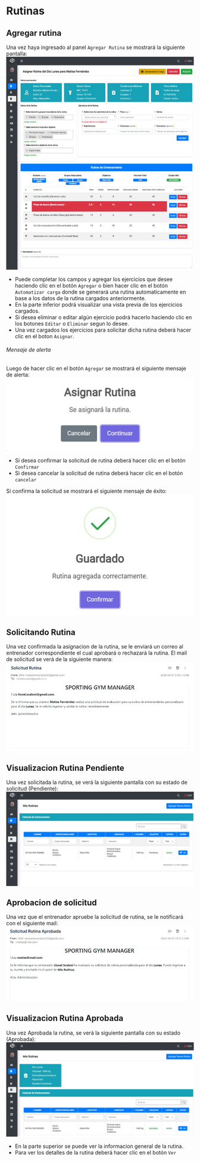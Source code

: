 # Rutinas
## Agregar rutina
Una vez haya ingresado al panel `Agregar Rutina` se mostrará la siguiente pantalla: 
![Imagen de Miembro.](../../img/miembro/asignar_rutinam.jpg "Pantalla de Miembro.")

* Puede completar los campos y agregar los ejercicios que desee haciendo clic en el botón `Agregar` o bien hacer clic en el botón `Automatizar carga` donde se generará una rutina automaticamente en base a los datos de la rutina cargados anteriormente.
* En la parte inferior podrá visualizar una vista previa de los ejercicios cargados.
* Si desea eliminar o editar algún ejercicio podrá hacerlo haciendo clic en los botones `Editar` o `Eliminar` segun lo desee.
* Una vez cargados los ejercicios para solicitar dicha rutina deberá hacer clic en el boton `Asignar`.

###### Mensaje de alerta
Luego de hacer clic en el botón `Agregar` se mostrará el siguiente mensaje de alerta:
![Imagen de Miembro.](../../img/miembro/confirmacion_ar.jpg "Pantalla de Miembro.")

* Si desea confirmar la solicitud de rutina deberá hacer clic en el botón `Confirmar`
* Si desea cancelar la solicitud de rutina deberá hacer clic en el botón `cancelar`

Si confirma la solicitud se mostrará el siguiente mensaje de éxito:
![Imagen de Miembro.](../../img/miembro/exito_conf.jpg "Pantalla de Miembro.")

## Solicitando Rutina
Una vez confirmada la asignacion de la rutina, se le enviará un correo al entrenador correspondiente el cual aprobará o rechazará la rutina. El mail de solicitud se verá de la siguiente manera:
![Imagen de Miembro.](../../img/miembro/mail_solicitud.jpg "Pantalla de Miembro.")

## Visualizacion Rutina Pendiente
Una vez solicitada la rutina, se verá la siguiente pantalla con su estado de solicitud (Pendiente):
![Imagen de Miembro.](../../img/miembro/visualizacion_solicitud.jpg "Pantalla de Miembro.")

## Aprobacion de solicitud
Una vez que el entrenador apruebe la solicitud de rutina, se le notificará con el siguiente mail:
![Imagen de Miembro.](../../img/miembro/mail_aprobado.jpg "Pantalla de Miembro.")

## Visualizacion Rutina Aprobada
Una vez Aprobada la rutina, se verá la siguiente pantalla con su estado (Aprobada):
![Imagen de Miembro.](../../img/miembro/rutina_aprobada.jpg "Pantalla de Miembro.")

* En la parte superior se puede ver la informacion general de la rutina.
* Para ver los detalles de la rutina deberá hacer clic en el botón `Ver`
